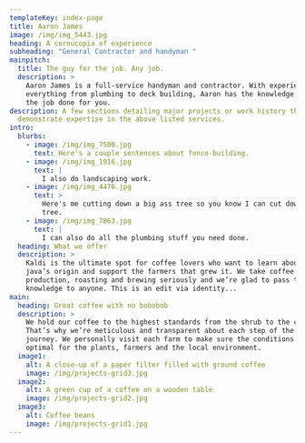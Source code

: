 ```yaml
---
templateKey: index-page
title: Aaron James
image: /img/img_5443.jpg
heading: A cornucopia of experience
subheading: "General Contractor and handyman "
mainpitch:
  title: The guy for the job. Any job.
  description: >
    Aaron James is a full-service handyman and contractor. With experience in
    everything from plumbing to deck building, Aaron has the knowledge to get
    the job done for you.
description: A few sections detailing major projects or work history that
  demonstrate expertise in the above listed services.
intro:
  blurbs:
    - image: /img/img_7500.jpg
      text: Here's a couple sentences about fence-building.
    - image: /img/img_1916.jpg
      text: |
        I also do landscaping work.
    - image: /img/img_4476.jpg
      text: >
        Here's me cutting down a big ass tree so you know I can cut down your
        tree.
    - image: /img/img_7863.jpg
      text: |
        I can also do all the plumbing stuff you need done.
  heading: What we offer
  description: >
    Kaldi is the ultimate spot for coffee lovers who want to learn about their
    java’s origin and support the farmers that grew it. We take coffee
    production, roasting and brewing seriously and we’re glad to pass that
    knowledge to anyone. This is an edit via identity...
main:
  heading: Great coffee with no bobobob
  description: >
    We hold our coffee to the highest standards from the shrub to the cup.
    That’s why we’re meticulous and transparent about each step of the coffee’s
    journey. We personally visit each farm to make sure the conditions are
    optimal for the plants, farmers and the local environment.
  image1:
    alt: A close-up of a paper filter filled with ground coffee
    image: /img/projects-grid3.jpg
  image2:
    alt: A green cup of a coffee on a wooden table
    image: /img/projects-grid2.jpg
  image3:
    alt: Coffee beans
    image: /img/projects-grid1.jpg
---
```

